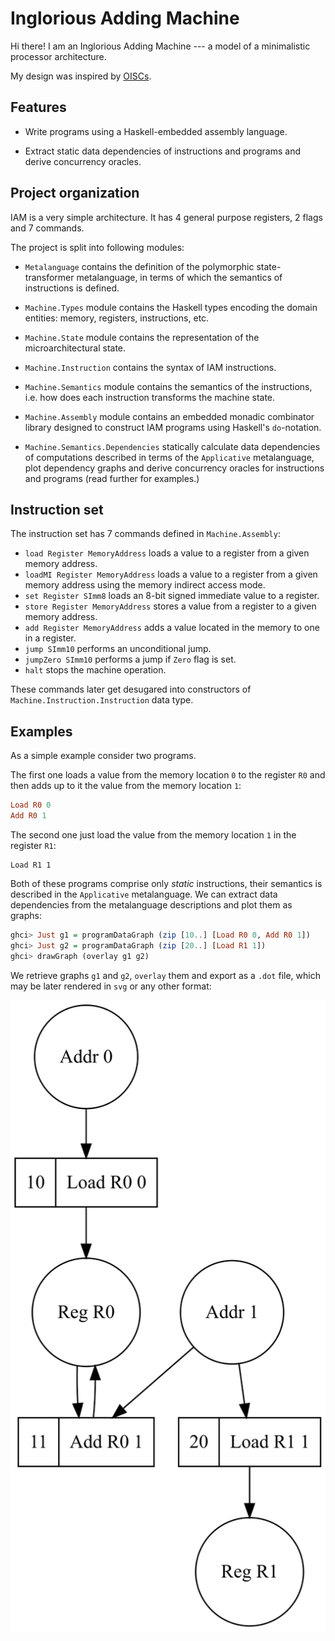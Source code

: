 # Inglorious Adding Machine

Hi there! I am an Inglorious Adding Machine --- a model of a minimalistic processor
architecture.

My design was inspired by [OISCs](https://en.wikipedia.org/wiki/One_instruction_set_computer).

## Features

* Write programs using a Haskell-embedded assembly language.

* Extract static data dependencies of instructions and programs and derive concurrency oracles.

## Project organization

IAM is a very simple architecture. It has 4 general purpose registers, 2 flags and 7 commands.

The project is split into following modules:

* `Metalanguage` contains the definition of the polymorphic state-transformer metalanguage, in terms of which the semantics of instructions is defined.

* `Machine.Types` module contains the Haskell types encoding the domain entities: memory, registers, instructions, etc.

* `Machine.State` module contains the representation of the microarchitectural state.

* `Machine.Instruction` contains the syntax of IAM instructions.

* `Machine.Semantics` module contains the semantics of the instructions, i.e. how does each instruction transforms the machine state.

* `Machine.Assembly` module contains an embedded monadic combinator library designed to construct IAM programs using Haskell's `do`-notation.

* `Machine.Semantics.Dependencies` statically calculate data dependencies of computations described in terms of the `Applicative` metalanguage, plot dependency graphs and derive concurrency oracles for instructions and programs (read further for examples.)

## Instruction set

The instruction set has 7 commands defined in `Machine.Assembly`:

* `load Register MemoryAddress` loads a value to a register from a given memory address.
* `loadMI Register MemoryAddress` loads a value to a register from a given memory address using the memory indirect access mode.
* `set Register SImm8` loads an 8-bit signed immediate value to a register.
* `store Register MemoryAddress` stores a value from a register to a given memory address.
* `add Register MemoryAddress` adds a value located in the memory to one in a register.
* `jump SImm10` performs an unconditional jump.
* `jumpZero SImm10` performs a jump if `Zero` flag is set.
* `halt` stops the machine operation.

These commands later get desugared into constructors of `Machine.Instruction.Instruction` data type.

## Examples

As a simple example consider two programs.

The first one loads a value from the memory location `0` to the register `R0`
and then adds up to it the value from the memory location `1`:

```haskell
Load R0 0
Add R0 1
```

The second one just load the value from the memory location `1` in the register `R1`:

```
Load R1 1
```

Both of these programs comprise only *static* instructions, their semantics is
described in the `Applicative` metalanguage. We can extract data dependencies from the
metalanguage descriptions and plot them as graphs:

```haskell
ghci> Just g1 = programDataGraph (zip [10..] [Load R0 0, Add R0 1])
ghci> Just g2 = programDataGraph (zip [20..] [Load R1 1])
ghci> drawGraph (overlay g1 g2)
```
We retrieve graphs `g1` and `g2`, `overlay` them and export as a `.dot` file, which
may be later rendered in `svg` or any other format:

![Oracle 2](./ataed-2018-paper/img/oracle2.svg)


